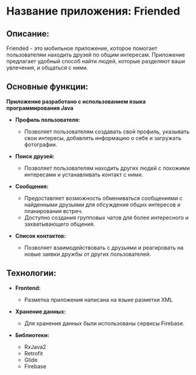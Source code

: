 
# Название приложения: Friended

## Описание:

Friended - это мобильное приложение, которое помогает пользователям находить друзей по общим интересам. Приложение предлагает удобный способ найти людей, которые разделяют ваши увлечения, и общаться с ними.

## Основные функции:

  **Приложение разработано с использованием языка программирования Java**

- **Профиль пользователя:**
  - Позволяет пользователям создавать свой профиль, указывать свои интересы, добавлять информацию о себе и загружать фотографии.
    
 

- **Поиск друзей:**
  - Позволяет пользователям находить других людей с похожими интересами и устанавливать контакт с ними.


- **Сообщения:**
  - Предоставляет возможность обмениваться сообщениями с найденными друзьями для обсуждения общих интересов и планирования встреч.
  - Доступно создания групповых чатов для более интересного и захватывающего общения.

    
- **Список контактов:**
    - Позволяет взаимодействовать с друзьями и реагировать на новые заявки дружбы от других пользователей.

## Технологии:

- **Frontend:**
  - Разметка приложения написана на языке разметки XML

- **Хранение данных:**
  - Для хранения данных были использованы сервисы Firebase.
- **Библиотеки:**
  - RxJava2
  - Retrofit
  - Glide
  - Firebase
